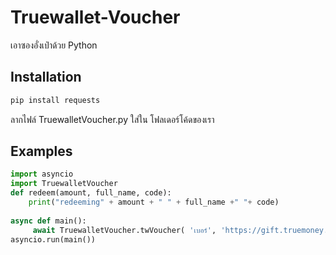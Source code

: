 # Truewallet-Voucher
เอาซองอั่งเป๋าด้วย Python 

## Installation
```sh
pip install requests

```
ลากไฟล์ TruewalletVoucher.py ใส่ใน โฟลเดอร์โค้ดของเรา
## Examples
```python
import asyncio
import TruewalletVoucher
def redeem(amount, full_name, code):
    print("redeeming" + amount + " " + full_name +" "+ code)
 
async def main():
     await TruewalletVoucher.twVoucher( 'เบอร์', 'https://gift.truemoney.com/campaign/?v=cs1izU8mCYkxxxx', redeem)
asyncio.run(main())
```
